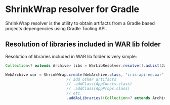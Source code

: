 # ShrinkWrap resolver for Gradle

ShrinkWrap resolver is the utility to obtain artifacts from a Gradle based projects depengencies using Gradle Tooling API.

## Resolution of libraries included in WAR lib folder

Resolution of libraries included in WAR lib folder is very simple:

```java
Collection<? extends Archive> libs = WarLibResolver.resolve().asList(JavaArchive.class);

WebArchive war = ShrinkWrap.create(WebArchive.class, "iris-api-ee.war")
                           // add other artifacts
                           // .addClass(AppConsts.class)
                           // .addClass(AppProps.class)
                           // etc.
                           .addAsLibraries((Collection<? extends Archive<?>>)libs);
```
